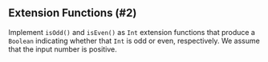 ## Extension Functions (#2)

Implement `isOdd()` and `isEven()` as `Int` extension functions that produce
a `Boolean` indicating whether that `Int` is odd or even, respectively. We
assume that the input number is positive.
